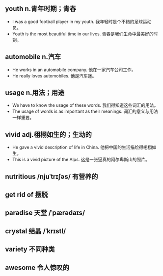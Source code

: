 ## youth n.青年时期；青春
* I was a good football player in my youth. 我年轻时是个不错的足球运动员。
* Youth is the most beautiful time in our lives. 青春是我们生命中最美好的时刻。

## automobile n.汽车
* He works in an automobile company. 他在一家汽车公司工作。
* He really loves automobiles. 他是汽车迷。

## usage n.用法；用途
* We have to know the usage of these words. 我们得知道这些词汇的用法。
* The usage of words is as important as their meanings. 词汇的意义与用法一样重要。

## vivid adj.栩栩如生的；生动的 
* He gave a vivid description of life in China. 他把中国的生活描绘得栩栩如生。
* This is a vivid picture of the Alps. 这是一张逼真的阿尔卑斯山的照片。

## nutritious /njuˈtrɪʃəs/ 有营养的
## get rid of 摆脱
## paradise 天堂  /ˈpærədaɪs/
## crystal  结晶  /ˈkrɪstl/
## variety 不同种类
## awesome  令人惊叹的
